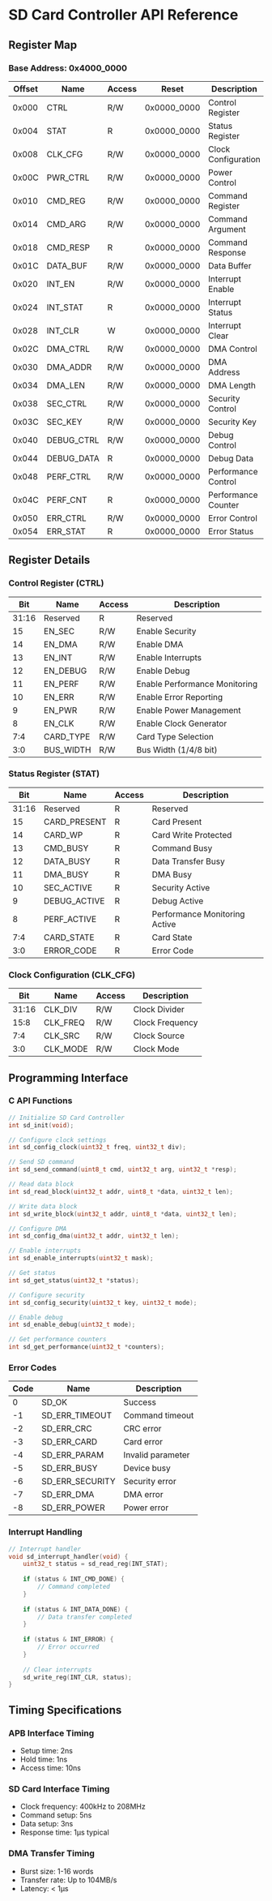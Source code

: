 # SD Card Controller API Reference

## Register Map

### Base Address: 0x4000_0000

| Offset | Name | Access | Reset | Description |
|--------|------|--------|-------|-------------|
| 0x000 | CTRL | R/W | 0x0000_0000 | Control Register |
| 0x004 | STAT | R | 0x0000_0000 | Status Register |
| 0x008 | CLK_CFG | R/W | 0x0000_0000 | Clock Configuration |
| 0x00C | PWR_CTRL | R/W | 0x0000_0000 | Power Control |
| 0x010 | CMD_REG | R/W | 0x0000_0000 | Command Register |
| 0x014 | CMD_ARG | R/W | 0x0000_0000 | Command Argument |
| 0x018 | CMD_RESP | R | 0x0000_0000 | Command Response |
| 0x01C | DATA_BUF | R/W | 0x0000_0000 | Data Buffer |
| 0x020 | INT_EN | R/W | 0x0000_0000 | Interrupt Enable |
| 0x024 | INT_STAT | R | 0x0000_0000 | Interrupt Status |
| 0x028 | INT_CLR | W | 0x0000_0000 | Interrupt Clear |
| 0x02C | DMA_CTRL | R/W | 0x0000_0000 | DMA Control |
| 0x030 | DMA_ADDR | R/W | 0x0000_0000 | DMA Address |
| 0x034 | DMA_LEN | R/W | 0x0000_0000 | DMA Length |
| 0x038 | SEC_CTRL | R/W | 0x0000_0000 | Security Control |
| 0x03C | SEC_KEY | R/W | 0x0000_0000 | Security Key |
| 0x040 | DEBUG_CTRL | R/W | 0x0000_0000 | Debug Control |
| 0x044 | DEBUG_DATA | R | 0x0000_0000 | Debug Data |
| 0x048 | PERF_CTRL | R/W | 0x0000_0000 | Performance Control |
| 0x04C | PERF_CNT | R | 0x0000_0000 | Performance Counter |
| 0x050 | ERR_CTRL | R/W | 0x0000_0000 | Error Control |
| 0x054 | ERR_STAT | R | 0x0000_0000 | Error Status |

## Register Details

### Control Register (CTRL)
| Bit | Name | Access | Description |
|-----|------|--------|-------------|
| 31:16 | Reserved | R | Reserved |
| 15 | EN_SEC | R/W | Enable Security |
| 14 | EN_DMA | R/W | Enable DMA |
| 13 | EN_INT | R/W | Enable Interrupts |
| 12 | EN_DEBUG | R/W | Enable Debug |
| 11 | EN_PERF | R/W | Enable Performance Monitoring |
| 10 | EN_ERR | R/W | Enable Error Reporting |
| 9 | EN_PWR | R/W | Enable Power Management |
| 8 | EN_CLK | R/W | Enable Clock Generator |
| 7:4 | CARD_TYPE | R/W | Card Type Selection |
| 3:0 | BUS_WIDTH | R/W | Bus Width (1/4/8 bit) |

### Status Register (STAT)
| Bit | Name | Access | Description |
|-----|------|--------|-------------|
| 31:16 | Reserved | R | Reserved |
| 15 | CARD_PRESENT | R | Card Present |
| 14 | CARD_WP | R | Card Write Protected |
| 13 | CMD_BUSY | R | Command Busy |
| 12 | DATA_BUSY | R | Data Transfer Busy |
| 11 | DMA_BUSY | R | DMA Busy |
| 10 | SEC_ACTIVE | R | Security Active |
| 9 | DEBUG_ACTIVE | R | Debug Active |
| 8 | PERF_ACTIVE | R | Performance Monitoring Active |
| 7:4 | CARD_STATE | R | Card State |
| 3:0 | ERROR_CODE | R | Error Code |

### Clock Configuration (CLK_CFG)
| Bit | Name | Access | Description |
|-----|------|--------|-------------|
| 31:16 | CLK_DIV | R/W | Clock Divider |
| 15:8 | CLK_FREQ | R/W | Clock Frequency |
| 7:4 | CLK_SRC | R/W | Clock Source |
| 3:0 | CLK_MODE | R/W | Clock Mode |

## Programming Interface

### C API Functions

```c
// Initialize SD Card Controller
int sd_init(void);

// Configure clock settings
int sd_config_clock(uint32_t freq, uint32_t div);

// Send SD command
int sd_send_command(uint8_t cmd, uint32_t arg, uint32_t *resp);

// Read data block
int sd_read_block(uint32_t addr, uint8_t *data, uint32_t len);

// Write data block
int sd_write_block(uint32_t addr, uint8_t *data, uint32_t len);

// Configure DMA
int sd_config_dma(uint32_t addr, uint32_t len);

// Enable interrupts
int sd_enable_interrupts(uint32_t mask);

// Get status
int sd_get_status(uint32_t *status);

// Configure security
int sd_config_security(uint32_t key, uint32_t mode);

// Enable debug
int sd_enable_debug(uint32_t mode);

// Get performance counters
int sd_get_performance(uint32_t *counters);
```

### Error Codes

| Code | Name | Description |
|------|------|-------------|
| 0 | SD_OK | Success |
| -1 | SD_ERR_TIMEOUT | Command timeout |
| -2 | SD_ERR_CRC | CRC error |
| -3 | SD_ERR_CARD | Card error |
| -4 | SD_ERR_PARAM | Invalid parameter |
| -5 | SD_ERR_BUSY | Device busy |
| -6 | SD_ERR_SECURITY | Security error |
| -7 | SD_ERR_DMA | DMA error |
| -8 | SD_ERR_POWER | Power error |

### Interrupt Handling

```c
// Interrupt handler
void sd_interrupt_handler(void) {
    uint32_t status = sd_read_reg(INT_STAT);
    
    if (status & INT_CMD_DONE) {
        // Command completed
    }
    
    if (status & INT_DATA_DONE) {
        // Data transfer completed
    }
    
    if (status & INT_ERROR) {
        // Error occurred
    }
    
    // Clear interrupts
    sd_write_reg(INT_CLR, status);
}
```

## Timing Specifications

### APB Interface Timing
- Setup time: 2ns
- Hold time: 1ns
- Access time: 10ns

### SD Card Interface Timing
- Clock frequency: 400kHz to 208MHz
- Command setup: 5ns
- Data setup: 3ns
- Response time: 1μs typical

### DMA Transfer Timing
- Burst size: 1-16 words
- Transfer rate: Up to 104MB/s
- Latency: < 1μs 